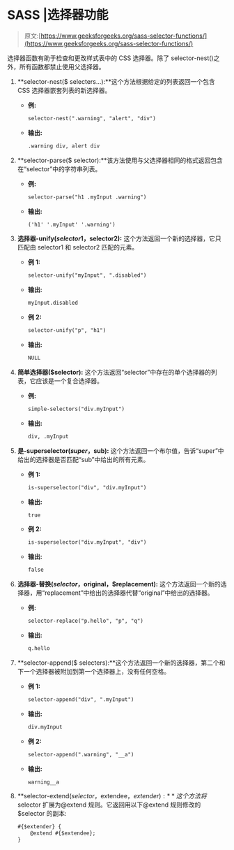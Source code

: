 # SASS |选择器功能

> 原文:[https://www.geeksforgeeks.org/sass-selector-functions/](https://www.geeksforgeeks.org/sass-selector-functions/)

选择器函数有助于检查和更改样式表中的 CSS 选择器。除了 selector-nest()之外，所有函数都禁止使用父选择器。

1.  **selector-nest($ selecters…):**这个方法根据给定的列表返回一个包含 CSS 选择器嵌套列表的新选择器。
    *   **例:**

        ```html
        selector-nest(".warning", "alert", "div")
        ```

    *   **输出:**

        ```html
        .warning div, alert div
        ```

2.  **selector-parse($ selector):**该方法使用与父选择器相同的格式返回包含在“selector”中的字符串列表。
    *   **例:**

        ```html
        selector-parse("h1 .myInput .warning")
        ```

    *   **输出:**

        ```html
        ('h1' '.myInput' '.warning')
        ```

3.  **选择器-unify($selector1，$selector2):** 这个方法返回一个新的选择器，它只匹配由 selector1 和 selector2 匹配的元素。
    *   **例 1:**

        ```html
        selector-unify("myInput", ".disabled")
        ```

    *   **输出:**

        ```html
        myInput.disabled
        ```

    *   **例 2:**

        ```html
        selector-unify("p", "h1")
        ```

    *   **输出:**

        ```html
        NULL
        ```

4.  **简单选择器($selector):** 这个方法返回“selector”中存在的单个选择器的列表，它应该是一个复合选择器。
    *   **例:**

        ```html
        simple-selectors("div.myInput")
        ```

    *   **输出:**

        ```html
        div, .myInput
        ```

5.  **是-superselector($super，$sub):** 这个方法返回一个布尔值，告诉“super”中给出的选择器是否匹配“sub”中给出的所有元素。
    *   **例 1:**

        ```html
        is-superselector("div", "div.myInput")
        ```

    *   **输出:**

        ```html
        true
        ```

    *   **例 2:**

        ```html
        is-superselector("div.myInput", "div")
        ```

    *   **输出:**

        ```html
        false
        ```

6.  **选择器-替换($selector，$original，$replacement):** 这个方法返回一个新的选择器，用“replacement”中给出的选择器代替“original”中给出的选择器。
    *   **例:**

        ```html
        selector-replace("p.hello", "p", "q")
        ```

    *   **输出:**

        ```html
        q.hello
        ```

7.  **selector-append($ selecters):**这个方法返回一个新的选择器，第二个和下一个选择器被附加到第一个选择器上，没有任何空格。
    *   **例 1:**

        ```html
        selector-append("div", ".myInput")
        ```

    *   **输出:**

        ```html
        div.myInput
        ```

    *   **例 2:**

        ```html
        selector-append(".warning", "__a")
        ```

    *   **输出:**

        ```html
        warning__a
        ```

8.  **selector-extend($selector，$extendee，$extender):** 这个方法将$selector 扩展为@extend 规则。它返回用以下@extend 规则修改的$selector 的副本:

    ```html
    #{$extender} {
        @extend #{$extendee};
    }
    ```